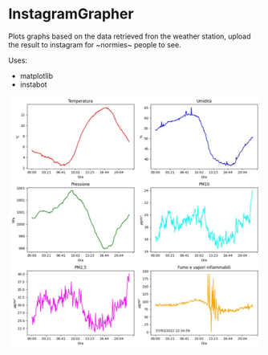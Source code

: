 # InstagramGrapher


Plots graphs based on the data retrieved fron the weather station, upload the result to instagram for ~normies~ people to see.


Uses:
* matplotlib
* instabot


![Ultimo Grafico](day.jpg)
